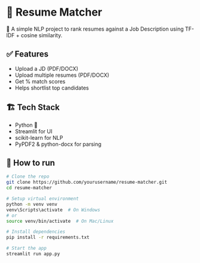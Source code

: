 # 📄 Resume Matcher

🚀 A simple NLP project to rank resumes against a Job Description using TF-IDF + cosine similarity.

## ✅ Features
- Upload a JD (PDF/DOCX)
- Upload multiple resumes (PDF/DOCX)
- Get % match scores
- Helps shortlist top candidates

## 🏗️ Tech Stack
- Python 🐍
- Streamlit for UI
- scikit-learn for NLP
- PyPDF2 & python-docx for parsing

## 🚀 How to run
```bash
# Clone the repo
git clone https://github.com/yourusername/resume-matcher.git
cd resume-matcher

# Setup virtual environment
python -m venv venv
venv\Scripts\activate  # On Windows
# or
source venv/bin/activate  # On Mac/Linux

# Install dependencies
pip install -r requirements.txt

# Start the app
streamlit run app.py
